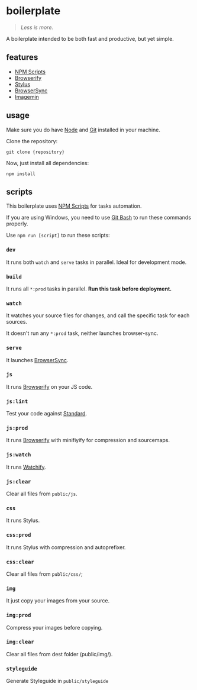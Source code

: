 # boilerplate

> *Less is more.*

A boilerplate intended to be both fast and productive, but yet simple.

## features

* [NPM Scripts](https://www.keithcirkel.co.uk/how-to-use-npm-as-a-build-tool/)
* [Browserify](http://browserify.org/)
* [Stylus](http://stylus-lang.com/)
* [BrowserSync](https://www.browsersync.io/)
* [Imagemin](https://github.com/imagemin/imagemin)

## usage

Make sure you do have [Node](https://nodejs.org/en/)
and [Git](https://git-scm.com/) installed in your machine.

Clone the repository:

`git clone {repository}`

Now, just install all dependencies:

`npm install`

## scripts

This boilerplate uses [NPM Scripts](https://www.keithcirkel.co.uk/how-to-use-npm-as-a-build-tool/) for
tasks automation.

If you are using Windows, you need to use [Git Bash](https://git-for-windows.github.io/) to run these commands properly.

Use `npm run [script]` to run these scripts:

### `dev`

It runs both `watch` and `serve` tasks in parallel.
Ideal for development mode.

### `build`

It runs all `*:prod` tasks in parallel.
**Run this task before deployment.**

### `watch`

It watches your source files for changes, and call
the specific task for each sources.

It doesn't run any `*:prod` task, neither launches browser-sync.

### `serve`

It launches [BrowserSync](https://www.browsersync.io/).

### `js`

It runs [Browserify](http://browserify.org/) on your JS code.

### `js:lint`

Test your code against [Standard](https://github.com/feross/standard).

### `js:prod`

It runs [Browserify](http://browserify.org/) with minifiyify for compression and sourcemaps.

### `js:watch`

It runs [Watchify](https://github.com/substack/watchify).

### `js:clear`

Clear all files from `public/js`.

### `css`

It runs Stylus.

### `css:prod`

It runs Stylus with compression and autoprefixer.

### `css:clear`

Clear all files from `public/css/`;

### `img`

It just copy your images from your source.

### `img:prod`

Compress your images before copying.

### `img:clear`

Clear all files from dest folder (public/img/).

### `styleguide`

Generate Styleguide in `public/styleguide`
